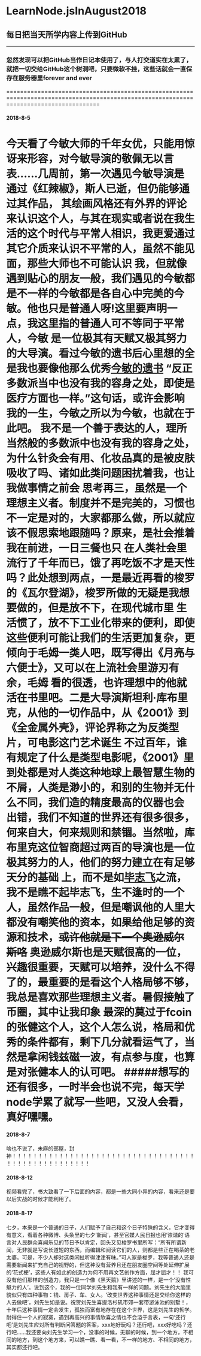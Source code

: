 # LearnNode.jsInAugust2018
## 每日把当天所学内容上传到GitHub
***
### 忽然发现可以把GitHub当作日记本使用了，与人打交道实在太累了，就把一切交给GitHub这个树洞吧，只要~~微软不挂~~，这些话就会一直保存在服务器里forever and ever

=======================================================================================================================================
#### 2018-8-5
今天看了今敏大师的千年女优，只能用惊讶来形容，对今敏导演的敬佩无以言表......几周前，第一次遇见今敏导演是通过《红辣椒》，斯人已逝，但仍能够通过其作品，
  其绘画风格还有外界的评论来认识这个人，与其在现实或者说在我生活的这个时代与平常人相识，我更爱通过其它介质来认识不平常的人，虽然不能见面，那些大师也不可能认识
  我，但就像遇到贴心的朋友一般，我们遇见的今敏都是不一样的今敏都是各自心中完美的今敏。他也只是普通人呀!这里要声明一点，我这里指的普通人可不等同于平常人，今敏
  是一位极其有天赋又极其努力的大导演。看过今敏的遗书后心里想的全是我也要像他那么优秀[今敏的遗书](http://www.lifeweek.com.cn/2013/0827/42193.shtml)
  “反正多数派当中也没有我的容身之处，即使是医疗方面也一样。”这句话，或许会影响我的一生，今敏之所以为今敏，也就在于此吧。
  我不是一个善于表达的人，理所当然般的多数派中也没有我的容身之处，为什么针灸会有用、化妆品真的是被皮肤吸收了吗、诸如此类问题困扰着我，也让我做事情之前会
  思考再三，虽然是一个理想主义者。制度并不是完美的，习惯也不一定是对的，大家都那么做，所以就应该不假思索地跟随吗？原来，是社会推着我在前进，一日三餐也只
  在人类社会里流行了千年而已，饿了再吃饭不才是天性吗？此处想到两点，一是最近再看的梭罗的《瓦尔登湖》，梭罗所做的无疑是我想要做的，但是放不下，在现代城市里
  生活惯了，放不下工业化带来的便利，即使这些便利可能让我们的生活更加复杂，更倾向于毛姆一类人吧，既写得出《月亮与六便士》，又可以在上流社会里游刃有余，毛姆
  看的很透，也许理想中的他就活在书里吧。二是大导演斯坦利·库布里克，从他的一切作品中，从《2001》到《全金属外壳》，评论界称之为反类型片，可电影这门艺术诞生
  不过百年，谁有规定了什么是类型电影呢，《2001》里到处都是对人类这种地球上最智慧生物的不屑，人类是渺小的，和别的生物并无什么不同，我们造的精度最高的仪器也会
  出错，我们不知道的世界还有很多很多，何来自大，何来规则和禁锢。当然啦，库布里克这位智商超过两百的导演也是一位极其努力的人，他们的努力建立在有足够天分的基础
  上，而不是如[毕志飞](http://mp.weixin.qq.com/s?__biz=MzIxNDUzMjUwOQ==&mid=2247489082&idx=1&sn=c937a68e8e287f9e0e379abcfbf6c109&chksm=97a77ec8a0d0f7ded876bce89f6ac7413eb8d1d12efc0b79b52886a0f193d827b723f013aafd&mpshare=1&scene=23&srcid=0805CcqaR73EXxS8A4tjlwOm#rd)之流，我不是瞧不起毕志飞，生不逢时的一个人，虽然作品一般，但是嘲讽他的人里大都没有嘲笑他的资本，如果给他足够的资源和技术，~~或许他就是下一个奥逊威尔斯咯~~
  奥逊威尔斯也是天赋很高的一位，兴趣很重要，天赋可以培养，没什么不得了的，最重要的是看这个人格局够不够，我总是喜欢那些理想主义者。暑假接触了币圈，其中让我印象
  最深的莫过于fcoin的张健这个人，这个人怎么说，格局和优秀的条件都有，剩下几分就看运气了，当然是拿闲钱兹磁一波，有点参与度，也算是对张健本人的认可吧。
  #####想写的还有很多，一时半会也说不完，每天学node学累了就写一些吧，又没人会看，真好嘿嘿。
=======================================================================================================================================
#### 2018-8-7
啥也不说了，未麻的部屋，封神！！！！！！！！！！！！！！！！！！！！！！！！！！！！！！！！！！！！！！！！！！！！！！！！！！！

#### 2018-8-12
视频看完了，书大致看了一下后面的内容，都是一些大同小异的内容，看来还是要以后实战的时候才能利用了。

#### 2018-8-17
七夕，本来是一个普通的日子，人们赋予了自己和这个日子特殊的含义，它才变得有意义，看着各种微博、头条里的七夕‘新闻’，甚至官媒人民日报也用‘诙谐的’语言对人民群众喜闻乐见的节日予以肯定，回头又见梭罗书里所写：“所有所谓新闻，无非就是写说长道短的东西，而编辑和阅读它们的人，则都是些正在喝茶的老太婆。可是，不少人却对这类闲扯听得津津有味。”可人家是梭罗，我等普通人还是需要新闻来扩充自己的视野的，但这种没有营养且还在朋友圈空间等处延伸扩展的‘花式梗’，这些人有如此的创造力为何不用再文艺创作方面，屈才屈才！！
我可没有他们那样的创造力，我只是一个像《黑天鹅》里讲述的一样，是一个‘没有性魅力的人’。说到这个，我的一位同学刘先生和我有一样的问题。刘先生的大脑里貌似只有四种事物：钱、房子、车、女人。‘改变世界这种事情还是交给你这样的人去做吧’，刘先生如是说。祝贺刘先生喜提洛杉矶市郊一套带游泳池的别墅！，十年后这种事情一定会发生，孤独而富有地存在在这个世界，这是刘先生的哲学。耐得住一个人的寂寞，遇到再高兴的事情欣喜之情也不会溢于言表，一句‘还行吧’是刘先生应对所有判断问答题的答案，xxx地好玩吗？还行吧，xxx好吃吗？还行吧......我还要向刘先生学习一个，没事的时候，无聊的时候，到一个地方，不相同的地方，到这个地方来，可以瞧一瞧、看一看，不一样的地方、不相同的地方，其实都还行吧。
